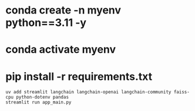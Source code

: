 # conda create -n myenv python==3.11 -y 

# conda activate myenv

# pip install -r requirements.txt

```
uv add streamlit langchain langchain-openai langchain-community faiss-cpu python-dotenv pandas
streamlit run app_main.py
```